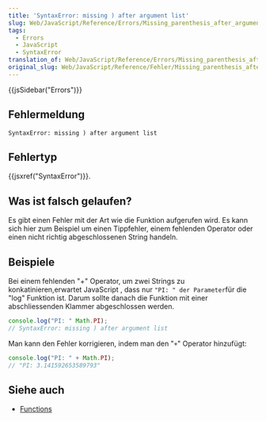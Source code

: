 ```yaml
---
title: 'SyntaxError: missing ) after argument list'
slug: Web/JavaScript/Reference/Errors/Missing_parenthesis_after_argument_list
tags:
  - Errors
  - JavaScript
  - SyntaxError
translation_of: Web/JavaScript/Reference/Errors/Missing_parenthesis_after_argument_list
original_slug: Web/JavaScript/Reference/Fehler/Missing_parenthesis_after_argument_list
---
```

{{jsSidebar("Errors")}}

## Fehlermeldung

    SyntaxError: missing ) after argument list

## Fehlertyp

{{jsxref("SyntaxError")}}.

## Was ist falsch gelaufen?

Es gibt einen Fehler mit der Art wie die Funktion aufgerufen wird. Es kann sich hier zum Beispiel um einen Tippfehler, einem fehlenden Operator oder einen nicht richtig abgeschlossenen String handeln.

## Beispiele

Bei einem fehlenden "+" Operator, um zwei Strings zu konkatinieren,erwartet JavaScript , dass nur `"PI: " der Parameter`für die "log" Funktion ist. Darum sollte danach die Funktion mit einer abschliessenden Klammer abgeschlossen werden.

```js example-bad
console.log("PI: " Math.PI);
// SyntaxError: missing ) after argument list
```

Man kann den Fehler korrigieren, indem man den "`+`" Operator hinzufügt:

```js example-good
console.log("PI: " + Math.PI);
// "PI: 3.141592653589793"
```

## Siehe auch

- [Functions](/de/docs/Web/JavaScript/Guide/Functions)
